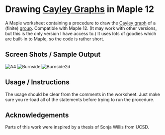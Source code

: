 Drawing [Cayley Graphs] in Maple 12
=================================

A Maple worksheet containing a procedure to draw the [Cayley graph] of a 
(finite) [group]. Compatible with Maple 12. (It may work with other versions, 
but this is the only version I have access to.) It uses lots of goodies which 
are built-in to Maple, so the code is rather short. 

[Cayley graph]: http://en.wikipedia.org/wiki/Cayley_graph
[Cayley Graphs]: http://en.wikipedia.org/wiki/Cayley_graph
[group]: http://en.wikipedia.org/wiki/Group_%28mathematics%29

Screen Shots / Sample Output
----------------------------

![A4](http://binaryskeith.com/Pictures/a4_alt.jpg)
![Burnside](http://binaryskeith.com/Pictures/b23.jpg)
![Burnside2d](http://upload.wikimedia.org/wikipedia/commons/c/c6/FreeBurnsideGroupExp3Gens2.png)


Usage / Instructions
--------------------

The usage should be clear from the comments in the worksheet.  Just make sure
you re-load all of the statements before trying to run the procedure.


Acknowledgements
----------------

Parts of this work were inspired by a thesis of Sonja Willis from UCSD.
